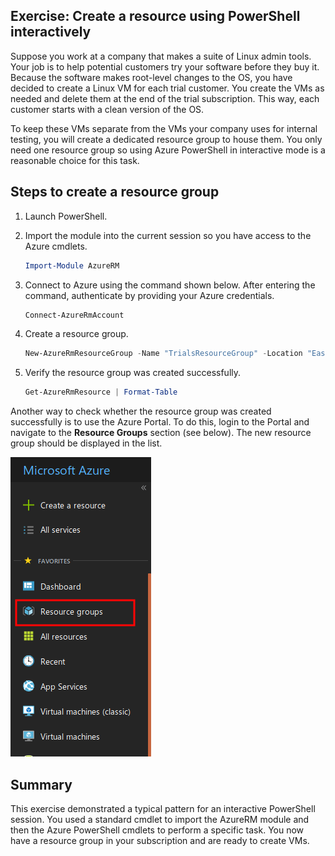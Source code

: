 ## Exercise: Create a resource using PowerShell interactively
Suppose you work at a company that makes a suite of Linux admin tools. Your job is to help potential customers try your software before they buy it. Because the software makes root-level changes to the OS, you have decided to create a Linux VM for each trial customer. You create the VMs as needed and delete them at the end of the trial subscription. This way, each customer starts with a clean version of the OS. 

To keep these VMs separate from the VMs your company uses for internal testing, you will create a dedicated resource group to house them. You only need one resource group so using Azure PowerShell in interactive mode is a reasonable choice for this task.

## Steps to create a resource group

1. Launch PowerShell.

1. Import the module into the current session so you have access to the Azure cmdlets.

   ```powershell
   Import-Module AzureRM
   ```

1. Connect to Azure using the command shown below. After entering the command, authenticate by providing your Azure credentials.

   ```powershell
   Connect-AzureRmAccount
   ```

1. Create a resource group.

    ```powershell
    New-AzureRmResourceGroup -Name "TrialsResourceGroup" -Location "East US"
    ```

1. Verify the resource group was created successfully.

    ```powershell
    Get-AzureRmResource | Format-Table
    ```
Another way to check whether the resource group was created successfully is to use the Azure Portal. To do this, login to the Portal and navigate to the **Resource Groups** section (see below). The new resource group should be displayed in the list.

![Using the Portal to List Resource Groups](../images/6-listing-resource-groups.png)

## Summary
This exercise demonstrated a typical pattern for an interactive PowerShell session. You used a standard cmdlet to import the AzureRM module and then the Azure PowerShell cmdlets to perform a specific task. You now have a resource group in your subscription and are ready to create VMs.